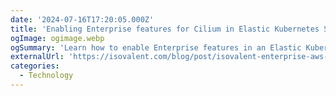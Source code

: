 ```yaml
---
date: '2024-07-16T17:20:05.000Z'
title: 'Enabling Enterprise features for Cilium in Elastic Kubernetes Service (EKS)'
ogImage: ogimage.webp
ogSummary: 'Learn how to enable Enterprise features in an Elastic Kubernetes Service (EKS) cluster running Isovalent Enterprise for Cilium from the AWS marketplace on an EKS cluster'
externalUrl: 'https://isovalent.com/blog/post/isovalent-enterprise-aws-marketplace/'
categories:
  - Technology
---
```

